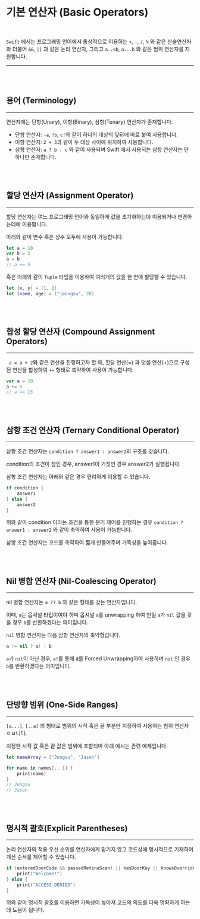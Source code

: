 # 기본 연산자 (Basic Operators)

<br>

`Swift` 에서는 프로그래밍 언어에서 통상적으로 이용하는 `+`, `-`, `/`, `%` 와 같은 산술연산자와 더불어 `&&`, `||` 과 같은 논리 연산자, 그리고 `a..<b`, `a...b` 와 같은 범위 연산자를 지원합니다.

---

<br>
<br>

## 용어 (Terminology)
---

연산자에는 단항(Unary), 이항(Binary), 삼항(Tenary) 연산자가 존재합니다.

- 단항 연산자: `-a`, `!b`, `c!`와 같이 하나의 대상의 앞뒤에 바로 붙여 사용합니다.
- 이항 연산자: `2 + 3`과 같이 두 대상 사이에 위치하여 사용합니다.
- 삼항 연산자: `a ? b : c` 와 같이 사용되며 Swift 에서 사용되는 삼항 연산자는 단 하나만 존재합니다.

<br>
<br>

## 할당 연산자 (Assignment Operator)
---

할당 연산자는 여느 프로그래밍 언어와 동일하게 값을 초기화하는데 이용되거나 변경하는데에 이용합니다.

아래와 같이 변수 혹은 상수 모두에 사용이 가능합니다.

```swift
let a = 10
var b = 5
a = b
// a == 5
```

혹은 아래와 같이 `Tuple` 타입을 이용하여 여러개의 값을 한 번에 할당할 수 있습니다.

```swift
let (x, y) = (1, 2)
let (name, age) = ("jeongsu", 28)
```


<br>
<br>

## 합성 할당 연산자 (Compound Assignment Operators)
---

` a = a + 2`와 같은 연산을 진행하고자 할 때, 할당 연산(=) 과 덧셈 연산(+)으로 구성된 연산을 합성하여 `+=` 형태로 축약하여 사용이 가능합니다.

```swift
var a = 10
a += 5
// a == 15
```


<br>
<br>

## 삼항 조건 연산자 (Ternary Conditional Operator)
---

삼항 조건 연산자는 `condition ? answer1 : answer2`의 구조를 갖습니다.

condition의 조건이 참인 경우, answer1이 거짓인 경우 answer2가 실행됩니다.

삼항 조건 연산자는 아래와 같은 경우 편리하게 이용할 수 있습니다.

```swift
if condition {
    answer1
} else {
    answer2
}
```

위와 같이 condition 이라는 조건을 통한 분기 제어를 진행하는 경우 `condition ? answer1 : answer2` 와 같이 축약하여 사용이 가능합니다.

삼항 조건 연산자는 코드를 축약하여 짧게 만들어주며 가독성을 높여줍니다.

<br>
<br>

## Nil 병합 연산자 (Nil-Coalescing Operator)
---

nil 병합 연산자는 `a ?? b` 와 같은 형태를 갖는 연산자입니다.

이때, `a`는 옵셔널 타입이여야 하며 옵셔널 `a`를 unwrapping 하여 만일 `a`가 `nil` 값을 갖을 경우 `b`를 반환하겠다는 의미입니다.

`nil` 병합 연산자는 다음 삼항 연산자의 축약형입니다.

```swift
a != nil ? a! : b
```

`a`가 `nil`이 아닌 경우, `a!`를 통해 a를 Forced Unwrapping하여 사용하며 `nil` 인 경우 `b`를 반환하겠다는 의미입니다.


<br>
<br>

## 단방향 범위 (One-Side Ranges)
---

`[a...]`, `[..a]` 의 형태로 범위의 시작 혹은 끝 부분만 지정하여 사용하는 범위 연산자 ㅇㅂ니다.

지정한 시작 값 혹은 끝 값은 범위에 포함되며 아래 예시는 관련 예제입니다.

```swift
let nameArray = ["Jungsu", "Jason"]

for name in names[...1] {
    print(name)
}
// Jungsu
// Jason
```

<br>
<br>

## 명시적 괄호(Explicit Parentheses)
---

논리 연산자의 적용 우선 순위를 연산자에게 맡기지 않고 코드상에 명시적으로 기재하여 계산 순서를 제어할 수 있습니다.

```swift
if (enteredDoorCode && passedRetinaScan) || hasDoorKey || knowsOverridePassword {
    print("Welcome!")
} else {
    print("ACCESS DENIED")
}
```

위와 같이 명시적 괄호를 이용하면 가독성이 높아져 코드의 의도를 더욱 명확하게 하는데 도움이 됩니다.